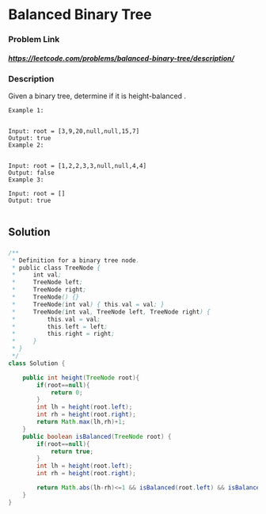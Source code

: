 
# Balanced Binary Tree

### Problem Link 
##### https://leetcode.com/problems/balanced-binary-tree/description/
### Description
Given a binary tree, determine if it is 
height-balanced
.
```
Example 1:


Input: root = [3,9,20,null,null,15,7]
Output: true
Example 2:


Input: root = [1,2,2,3,3,null,null,4,4]
Output: false
Example 3:

Input: root = []
Output: true
 
```

## Solution 
#### 

### 
```java
/**
 * Definition for a binary tree node.
 * public class TreeNode {
 *     int val;
 *     TreeNode left;
 *     TreeNode right;
 *     TreeNode() {}
 *     TreeNode(int val) { this.val = val; }
 *     TreeNode(int val, TreeNode left, TreeNode right) {
 *         this.val = val;
 *         this.left = left;
 *         this.right = right;
 *     }
 * }
 */
class Solution {

    public int height(TreeNode root){
        if(root==null){
            return 0;
        }
        int lh = height(root.left);
        int rh = height(root.right);
        return Math.max(lh,rh)+1;
    }
    public boolean isBalanced(TreeNode root) {
        if(root==null){
            return true;
        }
        int lh = height(root.left);
        int rh = height(root.right);

        return Math.abs(lh-rh)<=1 && isBalanced(root.left) && isBalanced(root.right);
    }
}
```



